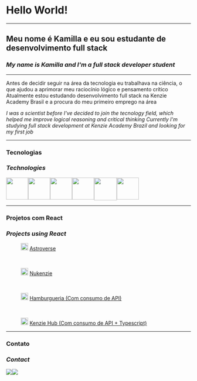  <h1>Hello World!</h1>
    <hr>
    <h2>Meu nome é Kamilla e eu sou estudante de desenvolvimento full stack</h2>
    <h3><i>My name is Kamilla and I'm a full stack developer student</i></h3>
    <hr>
    <div>
        <p>
            Antes de decidir seguir na área da tecnologia eu trabalhava na ciência, o que ajudou a aprimorar meu raciocínio lógico e pensamento crítico
            Atualmente estou estudando desenvolvimento full stack na Kenzie Academy Brasil e a procura do meu primeiro emprego na área
        </p>
        <p>
            <i>
                I was a scientist before I've decided to join the tecnology field, which helped me improve logical reasoning and critical thinking
                Currently I'm studying full stack development at Kenzie Academy Brazil and looking for my first job
            </i>
        </p>
    </div>
    <hr>
    <div>
        <h3>Tecnologias</h3>
        <h3>
            <i>Technologies</i>
        </h3>
        <div style='display: flex'><br>
            <img width = '60' src="https://cdn.jsdelivr.net/gh/devicons/devicon/icons/javascript/javascript-original.svg" />
            <img width = '60' src="https://cdn.jsdelivr.net/gh/devicons/devicon/icons/typescript/typescript-original.svg" />
            <img width = '60' src="https://cdn.jsdelivr.net/gh/devicons/devicon/icons/css3/css3-plain-wordmark.svg" />
            <img width = '60' src="https://cdn.jsdelivr.net/gh/devicons/devicon/icons/html5/html5-plain-wordmark.svg" />
            <img width = '62' src="https://cdn.jsdelivr.net/gh/devicons/devicon/icons/react/react-original-wordmark.svg" />
            <img width = '60' src="https://cdn.jsdelivr.net/gh/devicons/devicon/icons/git/git-plain.svg" />
        </div>
    </div>
    <hr>
    <div>
        <h3>Projetos com React</h3>
        <h3>
            <i>Projects using React</i>
        </h3>
        <figure>
            <img width = '20' src="https://cdn.jsdelivr.net/gh/devicons/devicon/icons/react/react-original.svg" />
            <a href="https://astroverso-git-main-astroverso.vercel.app/">Astroverse</a>
        </figure><br>
        <figure>
            <img width = '20' src="https://cdn.jsdelivr.net/gh/devicons/devicon/icons/react/react-original.svg" />
            <a href="https://react-entrega-s1-nu-kenzie-kamilla-caliman.vercel.app/">Nukenzie</a>
        </figure><br>
        <figure>
            <img width = '20' src="https://cdn.jsdelivr.net/gh/devicons/devicon/icons/react/react-original.svg" />
            <a href="https://react-entrega-s1-hamburgueria-da-kenzie-kamilla-caliman.vercel.app/">Hamburgueria (Com consumo de API)</a>
        </figure><br>
        <figure>
            <img width = '20' src="https://cdn.jsdelivr.net/gh/devicons/devicon/icons/react/react-original.svg" />
            <a href="https://react-entrega-s2-formulario-de-cadastro-kamilla-caliman.vercel.app/">Kenzie Hub (Com consumo de API + Typescript)</a>
        </figure>
    </div>
    <hr>
    <div>
        <h3>Contato</h3>
        <h3>
            <i>Contact</i>
        </h3>
        <div style='display: flex'>
            <a href='https://www.linkedin.com/in/kamillacaliman/' target='_blank'><img src='https://img.shields.io/badge/Kamilla Caliman-0077B5?style=for-the-badge&logo=linkedin&logoColor=white'></a>
            <a href="mailto:kaka.caliman@gmail.com" target='_blank'><img src='https://img.shields.io/badge/kaka.caliman@gmail.com-D14836?style=for-the-badge&logo=gmail&logoColor=white'></a>           
        </div>
    </div>
